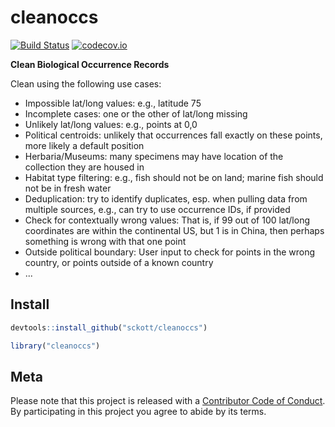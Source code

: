 cleanoccs
=========



[![Build Status](https://travis-ci.org/sckott/cleanoccs.svg?branch=master)](https://travis-ci.org/sckott/cleanoccs)
[![codecov.io](http://codecov.io/github/sckott/cleanoccs/coverage.svg?branch=master)](http://codecov.io/github/sckott/cleanoccs?branch=master)

__Clean Biological Occurrence Records__

Clean using the following use cases:

* Impossible lat/long values: e.g., latitude 75
* Incomplete cases: one or the other of lat/long missing
* Unlikely lat/long values: e.g., points at 0,0
* Political centroids: unlikely that occurrences fall exactly on these points, more likely a 
default position
* Herbaria/Museums: many specimens may have location of the collection they are housed in
* Habitat type filtering: e.g., fish should not be on land; marine fish should not be in fresh water
* Deduplication: try to identify duplicates, esp. when pulling data from multiple sources, e.g., can try to use occurrence IDs, if provided
* Check for contextually wrong values: That is, if 99 out of 100 lat/long coordinates are within the continental US, but 1 is in China, then perhaps something is wrong with that one point
* Outside political boundary: User input to check for points in the wrong country, or points outside of a known country
* ...

## Install


```r
devtools::install_github("sckott/cleanoccs")
```


```r
library("cleanoccs")
```

## Meta

Please note that this project is released with a [Contributor Code of Conduct](CONDUCT.md). By participating in this project you agree to abide by its terms.
